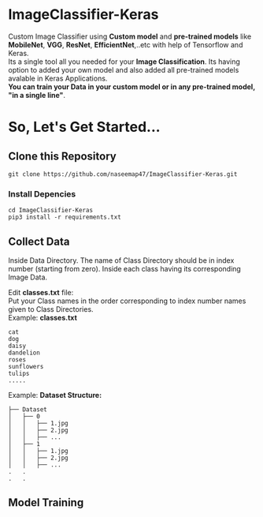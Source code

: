 # ImageClassifier-Keras
Custom Image Classifier using **Custom model** and **pre-trained models** like **MobileNet**, **VGG**, **ResNet**, **EfficientNet**,..etc with help of Tensorflow and Keras.<br>
Its a single tool all you needed for your **Image Classification**.
Its having option to added your own model and also added all pre-trained models avalable in Keras Applications.<br>
**You can train your Data in your custom model or in any pre-trained model, "in a single line"**.

# So, Let's Get Started...
## Clone this Repository
```
git clone https://github.com/naseemap47/ImageClassifier-Keras.git
```
### Install Depencies
```
cd ImageClassifier-Keras
pip3 install -r requirements.txt
```
## Collect Data
Inside Data Directory.
The name of Class Directory should be in index number (starting from zero).
Inside each class having its corresponding Image Data.

Edit **classes.txt** file:<br>
Put your Class names in the order corresponding to index number names given to Class Directories.<br>
Example:
**classes.txt**
```
cat
dog
daisy
dandelion
roses
sunflowers
tulips
.....
```
Example:
**Dataset Structure:**
```
├── Dataset
│   ├── 0
│   │   ├── 1.jpg
│   │   ├── 2.jpg
│   │   ├── ...
│   ├── 1
│   │   ├── 1.jpg
│   │   ├── 2.jpg
│   │   ├── ...
.   .
.   .
```
## Model Training
